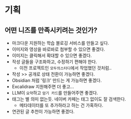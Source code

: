 # 기획

## 어떤 니즈를 만족시키려는 것인가?

- 마크다운 지원하는 학습 블로깅 서비스를 만들고 싶다.
- 이미지와 영상을 바로바로 첨부할 수 있으면 좋겠다.
- 이미지는 클릭해서 확대할 수 있으면 좋겠다.
- 작성 글들을 구조화하고, 수정하기 편해야 한다.
  - 이전 프로젝트인 `모두의스터디`에서 작업했던 것처럼..
- 작성 >> 공개로 상태 전환이 가능하면 좋겠다.
- Obsidian 처럼 '링크' 만드는 게 가능하면 좋겠다.
- Excalidraw 지원해주면 더 좋고...
- LLM이 `요약`하고 `암기 카드`를 만들어주면 좋겠다.
- 태그는 별 의미 없는듯. 네이버 카페는 태그 없이도 잘 검색한다.
  - 메타데이터를 또 추가하라고 하는 건 가혹하다.
- 연관된 글 추천이 가능하면 좋겠다.
